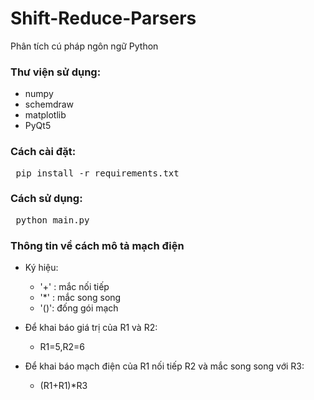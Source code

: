 # Shift-Reduce-Parsers
Phân tích cú pháp ngôn ngữ Python

### Thư viện sử dụng:
* numpy
* schemdraw
* matplotlib
* PyQt5
### Cách cài đặt:
<pre> pip install -r requirements.txt </pre>
    
    
### Cách sử dụng:
<pre> python main.py </pre>

### Thông tin về cách mô tả mạch điện
- Ký hiệu:
    + '+' : mắc nối tiếp
    + '*' : mắc song song
    + '()': đống gói mạch

- Để khai báo giá trị của R1 và R2:
    + R1=5,R2=6
    
- Để khai báo mạch điện của R1 nối tiếp R2 và mắc song song với R3:
    + (R1+R1)*R3